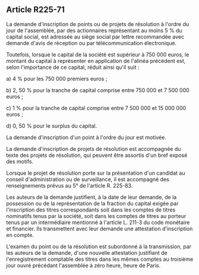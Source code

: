 Article R225-71
----
La demande d'inscription de points ou de projets de résolution à l'ordre du jour
de l'assemblée, par des actionnaires représentant au moins 5 % du capital
social, est adressée au siège social par lettre recommandée avec demande d'avis
de réception ou par télécommunication électronique.

Toutefois, lorsque le capital de la société est supérieur à 750 000 euros, le
montant du capital à représenter en application de l'alinéa précédent est, selon
l'importance de ce capital, réduit ainsi qu'il suit :

a) 4 % pour les 750 000 premiers euros ;

b) 2, 50 % pour la tranche de capital comprise entre 750 000 et 7 500 000 euros
;

c) 1 % pour la tranche de capital comprise entre 7 500 000 et 15 000 000 euros ;

d) 0, 50 % pour le surplus du capital.

La demande d'inscription d'un point à l'ordre du jour est motivée.

La demande d'inscription de projets de résolution est accompagnée du texte des
projets de résolution, qui peuvent être assortis d'un bref exposé des motifs.

Lorsque le projet de résolution porte sur la présentation d'un candidat au
conseil d'administration ou de surveillance, il est accompagné des
renseignements prévus au 5° de l'article R. 225-83.

Les auteurs de la demande justifient, à la date de leur demande, de la
possession ou de la représentation de la fraction du capital exigée par
l'inscription des titres correspondants soit dans les comptes de titres
nominatifs tenus par la société, soit dans les comptes de titres au porteur
tenus par un intermédiaire mentionné à l'article L. 211-3 du code monétaire et
financier. Ils transmettent avec leur demande une attestation d'inscription en
compte.

L'examen du point ou de la résolution est subordonné à la transmission, par les
auteurs de la demande, d'une nouvelle attestation justifiant de l'enregistrement
comptable des titres dans les mêmes comptes au troisième jour ouvré précédant
l'assemblée à zéro heure, heure de Paris.
